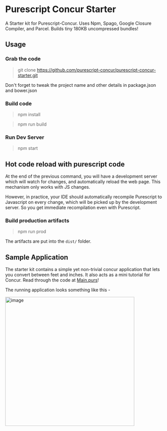 # Purescript Concur Starter

A Starter kit for Purescript-Concur. Uses Npm, Spago, Google Closure Compiler, and Parcel. Builds tiny 180KB uncompressed bundles!

## Usage

### Grab the code

> git clone https://github.com/purescript-concur/purescript-concur-starter.git

Don't forget to tweak the project name and other details in package.json and bower.json

### Build code

> npm install

> npm run build

### Run Dev Server

> npm start

## Hot code reload with purescript code

At the end of the previous command, you will have a development server
which will watch for changes, and automatically reload the web page.
This mechanism only works with JS changes.

However, in practice, your IDE should automatically recompile Purescript to
Javascript on every change, which will be picked up by the development server.
So you get immediate recompilation even with Purescript.

### Build production artifacts

> npm run prod

The artifacts are put into the `dist/` folder.

## Sample Application

The starter kit contains a simple yet non-trivial concur application that lets you convert between feet and inches. It also acts as a mini tutorial for Concur. Read through the code at [Main.purs](src/Main.purs)!

The running application looks something like this -

<img width="409" alt="image" src="https://user-images.githubusercontent.com/127294/216365396-7f3338ea-f5b0-439b-a584-5f872523d873.png">
